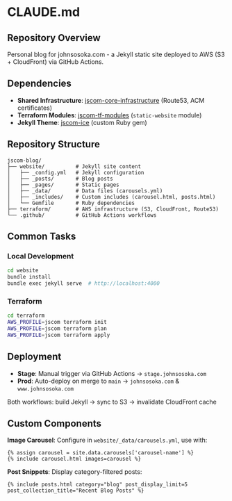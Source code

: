 # CLAUDE.md

## Repository Overview

Personal blog for johnsosoka.com - a Jekyll static site deployed to AWS (S3 + CloudFront) via GitHub Actions.

## Dependencies

- **Shared Infrastructure**: [jscom-core-infrastructure](https://github.com/johnsosoka/jscom-core-infrastructure) (Route53, ACM certificates)
- **Terraform Modules**: [jscom-tf-modules](https://github.com/johnsosoka/jscom-tf-modules) (`static-website` module)
- **Jekyll Theme**: [jscom-ice](https://github.com/johnsosoka/jscom-ice) (custom Ruby gem)

## Repository Structure

```
jscom-blog/
├── website/          # Jekyll site content
│   ├── _config.yml   # Jekyll configuration
│   ├── _posts/       # Blog posts
│   ├── _pages/       # Static pages
│   ├── _data/        # Data files (carousels.yml)
│   ├── _includes/    # Custom includes (carousel.html, posts.html)
│   └── Gemfile       # Ruby dependencies
├── terraform/        # AWS infrastructure (S3, CloudFront, Route53)
└── .github/          # GitHub Actions workflows
```

## Common Tasks

### Local Development

```bash
cd website
bundle install
bundle exec jekyll serve  # http://localhost:4000
```

### Terraform

```bash
cd terraform
AWS_PROFILE=jscom terraform init
AWS_PROFILE=jscom terraform plan
AWS_PROFILE=jscom terraform apply
```

## Deployment

- **Stage**: Manual trigger via GitHub Actions → `stage.johnsosoka.com`
- **Prod**: Auto-deploy on merge to `main` → `johnsosoka.com` & `www.johnsosoka.com`

Both workflows: build Jekyll → sync to S3 → invalidate CloudFront cache

## Custom Components

**Image Carousel**: Configure in `website/_data/carousels.yml`, use with:
```liquid
{% assign carousel = site.data.carousels['carousel-name'] %}
{% include carousel.html images=carousel %}
```

**Post Snippets**: Display category-filtered posts:
```liquid
{% include posts.html category="blog" post_display_limit=5 post_collection_title="Recent Blog Posts" %}
```

